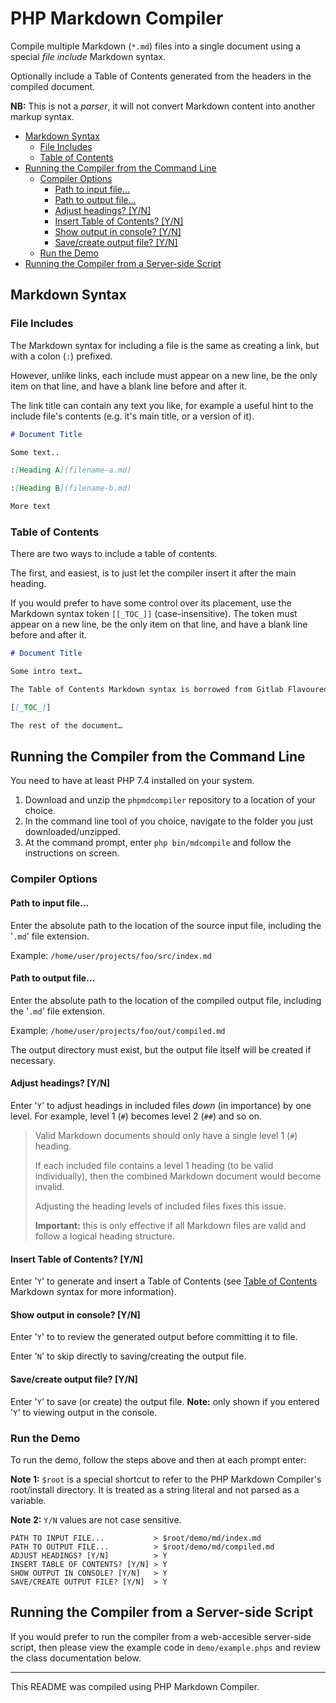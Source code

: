 # PHP Markdown Compiler

Compile multiple Markdown (`*.md`) files into a single document using a special *file include* Markdown syntax.

Optionally include a Table of Contents generated from the headers in the compiled document.

**NB:** This is not a *parser*, it will not convert Markdown content into another markup syntax.

- [Markdown Syntax](#markdown-syntax)
    - [File Includes](#file-includes)
    - [Table of Contents](#table-of-contents)
- [Running the Compiler from the Command Line](#running-the-compiler-from-the-command-line)
    - [Compiler Options](#compiler-options)
        - [Path to input file&hellip;](#path-to-input-filehellip)
        - [Path to output file&hellip;](#path-to-output-filehellip)
        - [Adjust headings? \[Y/N\]](#adjust-headings-yn)
        - [Insert Table of Contents? \[Y/N\]](#insert-table-of-contents-yn)
        - [Show output in console? \[Y/N\]](#show-output-in-console-yn)
        - [Save/create output file? \[Y/N\]](#savecreate-output-file-yn)
    - [Run the Demo](#run-the-demo)
- [Running the Compiler from a Server-side Script](#running-the-compiler-from-a-server-side-script)

## Markdown Syntax

### File Includes

The Markdown syntax for including a file is the same as creating a link, but with a colon (`:`) prefixed.

However, unlike links, each include must appear on a new line, be the only item on that line, and have a blank line before and after it.

The link title can contain any text you like, for example a useful hint to the include file's contents (e.g. it's main title, or a version of it).

```markdown
# Document Title

Some text.. 

:[Heading A](filename-a.md)

:[Heading B](filename-b.md)

More text
```

### Table of Contents

There are two ways to include a table of contents.

The first, and easiest, is to just let the compiler insert it after the main heading.

If you would prefer to have some control over its placement, use the Markdown syntax token `[[_TOC_]]` (case-insensitive). The token must appear on a new line, be the only item on that line, and have a blank line before and after it.

````markdown
# Document Title

Some intro text…

The Table of Contents Markdown syntax is borrowed from Gitlab Flavoured Markdown.

[[_TOC_]]

The rest of the document…
````

## Running the Compiler from the Command Line

You need to have at least PHP 7.4 installed on your system.

1. Download and unzip the `phpmdcompiler` repository to a location of your choice.
2. In the command line tool of you choice, navigate to the folder you just downloaded/unzipped.
3. At the command prompt, enter `php bin/mdcompile` and follow the instructions on screen.

### Compiler Options

#### Path to input file&hellip;

Enter the absolute path to the location of the source input file, including the '`.md`' file extension.

Example: `/home/user/projects/foo/src/index.md`

#### Path to output file&hellip;

Enter the absolute path to the location of the compiled output file, including the '`.md`' file extension.

Example: `/home/user/projects/foo/out/compiled.md`

The output directory must exist, but the output file itself will be created if necessary.

#### Adjust headings? \[Y/N\]

Enter '`Y`' to adjust headings in included files *down* (in importance) by one level. For example, level 1 (`#`) becomes level 2 (`##`) and so on.

> Valid Markdown documents should only have a single level 1 (`#`) heading.
>
> If each included file contains a level 1 heading (to be valid individually), then the combined Markdown document would become invalid.
>
> Adjusting the heading levels of included files fixes this issue.
>
> **Important:** this is only effective if all Markdown files are valid and follow a logical heading structure.

#### Insert Table of Contents? \[Y/N\]

Enter '`Y`' to generate and insert a Table of Contents (see [Table of Contents](#table-of-contents) Markdown syntax for more information).

#### Show output in console? \[Y/N\]

Enter '`Y`' to to review the generated output before committing it to file.

Enter '`N`' to skip directly to saving/creating the output file.

#### Save/create output file? \[Y/N\]

Enter '`Y`' to save (or create) the output file. **Note:** only shown if you entered '`Y`' to viewing output in the console.

### Run the Demo

To run the demo, follow the steps above and then at each prompt enter:

**Note 1:** `$root` is a special shortcut to refer to the PHP Markdown Compiler's root/install directory. It is treated as a string literal and not parsed as a variable.

**Note 2:** `Y/N` values are not case sensitive.

```console
PATH TO INPUT FILE...           > $root/demo/md/index.md
PATH TO OUTPUT FILE...          > $root/demo/md/compiled.md
ADJUST HEADINGS? [Y/N]          > Y
INSERT TABLE OF CONTENTS? [Y/N] > Y
SHOW OUTPUT IN CONSOLE? [Y/N]   > Y
SAVE/CREATE OUTPUT FILE? [Y/N]  > Y
```

## Running the Compiler from a Server-side Script

If you would prefer to run the compiler from a web-accesible server-side script, then please view the example code in `demo/example.phps` and review the class documentation below.

----

This README was compiled using PHP Markdown Compiler.
